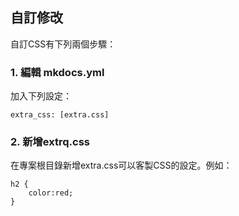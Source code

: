 ## 自訂修改

自訂CSS有下列兩個步驟：

### 1. 編輯 mkdocs.yml
加入下列設定：

```
extra_css: [extra.css]
```

### 2. 新增extrq.css
在專案根目錄新增extra.css可以客製CSS的設定。例如：

```
h2 {
    color:red;
}
```
